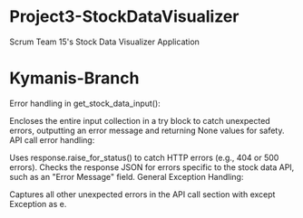 # Project3-StockDataVisualizer
Scrum Team 15's Stock Data Visualizer Application

# Kymanis-Branch
Error handling in get_stock_data_input():

Encloses the entire input collection in a try block to catch unexpected errors, outputting an error message and returning None values for safety.
API call error handling:

Uses response.raise_for_status() to catch HTTP errors (e.g., 404 or 500 errors).
Checks the response JSON for errors specific to the stock data API, such as an "Error Message" field.
General Exception Handling:

Captures all other unexpected errors in the API call section with except Exception as e.
